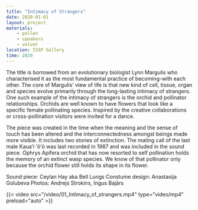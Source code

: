 ```yaml
---
title: "Intimacy of Strangers"
date: 2020-01-01
layout: project
materials:
    - pollen
    - speakers
    - velvet
location: ISSP Gallery
time: 2020
---
```


The title is borrowed from an evolutionary biologist Lynn Margulis who characterised it as the most fundamental practice of becoming-with each other. The core of Margulis’ view of life is that new kind of cell, tissue, organ and species evolve primarily through the long-lasting intimacy of strangers. One such example of the intimacy of strangers is the orchid and pollinator relationships. Orchids are well known to have flowers that look like a specific female pollinating species. Inspired by the creative collaborations or cross-pollination visitors were invited for a dance. 

The piece was created in the time when the meaning and the sense of touch has been altered and the interconnectedness amongst beings made more visible. It includes two stories of extinction. The mating call of the last male Kauaʻi ʻōʻō was last recorded in 1987 and was included in the sound piece. Ophrys Apifera orchid that has now resorted to self pollination holds the memory of an extinct wasp species. We know of that pollinator only because the orchid flower still holds its shape in its flower. 

Sound piece: Ceylan Hay aka Bell Lungs 
Constume design: Anastasija Golubeva
Photos: Andrejs Strokins, Ingus Bajārs

{{< video src="/video/01_Intimacy_of_strangers.mp4" type="video/mp4" preload="auto" >}}
